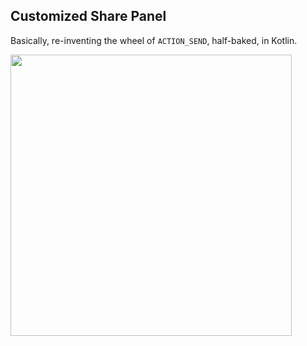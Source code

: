 ## Customized Share Panel

Basically, re-inventing the wheel of `ACTION_SEND`, half-baked, in Kotlin.


<img src="http://i.imgur.com/7tRboXr.png" width="450">

